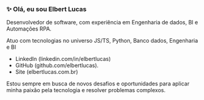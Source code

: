 ### ✨ Olá, eu sou Elbert Lucas
Desenvolvedor de software, com experiência em Engenharia de dados, BI e Automações RPA.


Atuo com tecnologias no universo JS/TS, Python, Banco dados, Engenharia e BI 



- LinkedIn (linkedin.com/in/elbertlucas)
- GitHub (github.com/elbertlucas).
- Site (elbertlucas.com.br)

Estou sempre em busca de novos desafios e oportunidades para aplicar minha paixão pela tecnologia e resolver problemas complexos.

